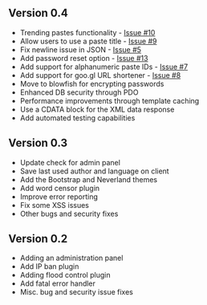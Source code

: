 Version 0.4
------------
 * Trending pastes functionality - [Issue #10](http://goo.gl/rS9w1)
 * Allow users to use a paste title - [Issue #9](http://goo.gl/tB1o3)
 * Fix newline issue in JSON - [Issue #5](http://goo.gl/vRYGe)
 * Add password reset option - [Issue #13](http://goo.gl/3RkPJ)
 * Add support for alphanumeric paste IDs - [Issue #7](http://goo.gl/9SYlQ)
 * Add support for goo.gl URL shortener - [Issue #8](http://goo.gl/VzqJP)
 * Move to blowfish for encrypting passwords
 * Enhanced DB security through PDO
 * Performance improvements through template caching
 * Use a CDATA block for the XML data response
 * Add automated testing capabilities

Version 0.3
------------
 * Update check for admin panel
 * Save last used author and language on client
 * Add the Bootstrap and Neverland themes
 * Add word censor plugin
 * Improve error reporting
 * Fix some XSS issues
 * Other bugs and security fixes

Version 0.2
------------
 * Adding an administration panel
 * Add IP ban plugin
 * Adding flood control plugin
 * Add fatal error handler
 * Misc. bug and security issue fixes
